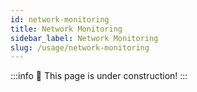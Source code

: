 ```yaml
---
id: network-monitoring
title: Network Monitoring
sidebar_label: Network Monitoring
slug: /usage/network-monitoring
---
```


:::info
🚧 This page is under construction!
:::
